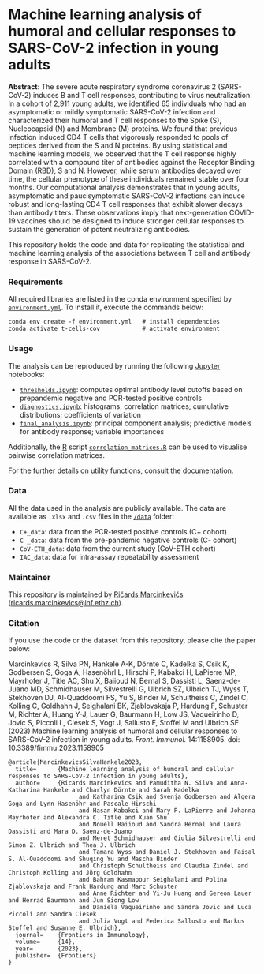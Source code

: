 # Machine learning analysis of humoral and cellular responses to SARS-CoV-2 infection in young adults

**Abstract**: The severe acute respiratory syndrome coronavirus 2 (SARS-CoV-2) induces B and T cell responses, contributing to virus neutralization. In a cohort of 2,911 young adults, we identified 65 individuals who had an asymptomatic or mildly symptomatic SARS-CoV-2 infection and characterized their humoral and T cell
responses to the Spike (S), Nucleocapsid (N) and Membrane (M) proteins. We found that previous infection induced CD4 T cells that vigorously responded to pools of peptides derived from the S and N proteins. By using statistical and machine learning models, we observed that the T cell response highly correlated with a compound titer of antibodies against the Receptor Binding Domain (RBD), S and N. However, while serum antibodies decayed over time, the cellular phenotype of these individuals remained stable over four months. Our computational analysis demonstrates that in young adults, asymptomatic and paucisymptomatic SARS-CoV-2 infections can induce robust and long-lasting CD4 T cell responses that exhibit slower decays than antibody titers. These observations imply that next-generation COVID-19 vaccines should be designed to induce stronger cellular responses to sustain the generation of potent neutralizing antibodies.

This repository holds the code and data for replicating the statistical and machine learning analysis of the associations
between T cell and antibody response in SARS-CoV-2.

### Requirements

All required libraries are listed in the conda environment specified by [`environment.yml`](/environment.yml). 
To install it, execute the commands below:
```
conda env create -f environment.yml   # install dependencies
conda activate t-cells-cov            # activate environment
```

### Usage

The analysis can be reproduced by running the following [Jupyter](https://jupyter.org/) notebooks:
- [`thresholds.ipynb`](/thresholds.ipynb): computes optimal antibody level cutoffs based on prepandemic negative and PCR-tested positive controls
- [`diagnostics.ipynb`](/diagnostics.ipynb): histograms; correlation matrices; cumulative distributions; coefficients of variation
- [`final_analysis.ipynb`](/final_analysis.ipynb): principal component analysis; predictive models for antibody response; variable importances

Additionally, the [R](https://www.r-project.org/) script [`correlation_matrices.R`](/correlation_matrices.R) can be used to visualise pairwise correlation matrices.

For the further details on utility functions, consult the documentation.

### Data

All the data used in the analysis are publicly available. The data are available as `.xlsx` and  `.csv` files in the [`/data`](/data/) folder:
- `C+_data`: data from the PCR-tested positive controls (C+ cohort)
- `C-_data`: data from the pre-pandemic negative controls (C- cohort)
- `CoV-ETH_data`: data from the current study (CoV-ETH cohort)
- `IAC_data`: data for intra-assay repeatability assessment

### Maintainer

This repository is maintained by [Ričards Marcinkevičs](https://rmarcinkevics.github.io/) ([ricards.marcinkevics@inf.ethz.ch](mailto:ricards.marcinkevics@inf.ethz.ch)).

### Citation

If you use the code or the dataset from this repository, please cite the paper below:

Marcinkevics R, Silva PN, Hankele A-K, Dörnte C, Kadelka S, Csik K, Godbersen S, Goga A, Hasenöhrl L, Hirschi P, Kabakci H, LaPierre MP, Mayrhofer J, Title AC,
Shu X, Baiioud N, Bernal S, Dassisti L, Saenz-de-Juano MD, Schmidhauser M, Silvestrelli G, Ulbrich SZ, Ulbrich TJ, Wyss T, Stekhoven DJ, Al-Quaddoomi FS, Yu S, Binder M, Schultheiss C, Zindel C, Kolling C, Goldhahn J, Seighalani BK, Zjablovskaja P, Hardung F, Schuster M, Richter A, Huang Y-J, Lauer G, Baurmann H, Low JS, Vaqueirinho D, Jovic S, Piccoli L, Ciesek S, Vogt J, Sallusto F, Stoffel M and Ulbrich SE (2023) Machine learning analysis of humoral and cellular responses to SARS-CoV-2 infection in young adults. *Front. Immunol.* 14:1158905. doi: 10.3389/fimmu.2023.1158905

```
@article{MarcinkevicsSilvaHankele2023,
  title=      {Machine learning analysis of humoral and cellular responses to SARS-CoV-2 infection in young adults},
  author=     {Ricards Marcinkevics and Pamuditha N. Silva and Anna-Katharina Hankele and Charlyn Dörnte and Sarah Kadelka 
                    and Katharina Csik and Svenja Godbersen and Algera Goga and Lynn Hasenöhr and Pascale Hirschi 
                    and Hasan Kabakci and Mary P. LaPierre and Johanna Mayrhofer and Alexandra C. Title and Xuan Shu 
                    and Nouell Baiioud and Sandra Bernal and Laura Dassisti and Mara D. Saenz-de-Juano 
                    and Meret Schmidhauser and Giulia Silvestrelli and Simon Z. Ulbrich and Thea J. Ulbrich 
                    and Tamara Wyss and Daniel J. Stekhoven and Faisal S. Al-Quaddoomi and Shuqing Yu and Mascha Binder 
                    and Christoph Schultheiss and Claudia Zindel and Christoph Kolling and Jörg Goldhahn 
                    and Bahram Kasmapour Seighalani and Polina Zjablovskaja and Frank Hardung and Marc Schuster 
                    and Anne Richter and Yi-Ju Huang and Gereon Lauer and Herrad Baurmann and Jun Siong Low 
                    and Daniela Vaqueirinho and Sandra Jovic and Luca Piccoli and Sandra Ciesek 
                    and Julia Vogt and Federica Sallusto and Markus Stoffel and Susanne E. Ulbrich},
  journal=    {Frontiers in Immunology},
  volume=     {14},
  year=       {2023},
  publisher=  {Frontiers}
}
```
